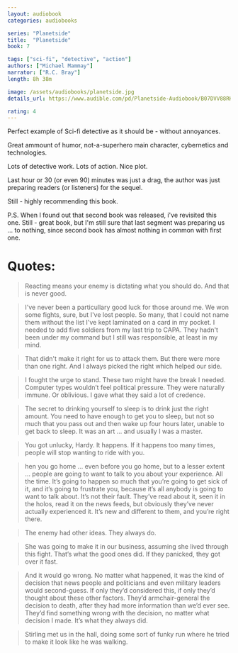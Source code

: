 ```yaml
---
layout: audiobook
categories: audiobooks

series: "Planetside"
title:  "Planetside"
book: 7

tags: ["sci-fi", "detective", "action"]
authors: ["Michael Mammay"]
narrator: ["R.C. Bray"]
length: 8h 38m

image: /assets/audiobooks/planetside.jpg
details_url: https://www.audible.com/pd/Planetside-Audiobook/B07DVV88RK

rating: 4
---
```


Perfect example of Sci-fi detective  as it should be - without annoyances.

Great ammount of humor, not-a-superhero main character, cybernetics and technologies. 

Lots of detective work. Lots of action. Nice plot.

Last hour or 30 (or even 90) minutes was just a drag, the author was just preparing readers (or listeners) for the sequel. 

Still - highly recommending this book.

P.S. When I found out that second book was released, i've revisited this one. Still - great book, but I'm still sure that last segment was preparing us ... to nothing, since second book has almost nothing in common with first one.


# Quotes: 

> Reacting means your enemy is dictating what you should do. And that is never good.

> I've never been a particullary good luck for those around me. We won some fights, sure, but I've lost people. So many, that I could not name them without the list I've kept laminated on a card in my pocket. I needed to add five soldiers from my last trip to CAPA. They hadn't been  under my command but I still was responsible, at least in my mind.      

> That didn't make it right for us to attack them. But there were more than one right. And I always picked the right  which helped our side. 

>  I fought the urge to stand. These two might have the break I needed. Computer types wouldn’t feel political pressure. They were naturally immune. Or oblivious. I gave what they said a lot of credence.

> The secret to drinking yourself to sleep is to drink just the right amount. You need to have enough to get you to sleep, but not so much that you pass out and then wake up four hours later, unable to get back to sleep. It was an art ... and usually I was a master.

> You got unlucky, Hardy. It happens. If it happens too many times, people will stop wanting to ride with you. 

> hen you go home ... even before you go home, but to a lesser extent ... people are going to want to talk to you about your experience. All the time. It’s going to happen so much that you’re going to get sick of it, and it’s going to frustrate you, because it’s all anybody is going to want to talk about. It’s not their fault. They’ve read about it, seen it in the holos, read it on the news feeds, but obviously they’ve never actually experienced it. It’s new and different to them, and you’re right there.

> The enemy had other ideas. They always do.

> She was going to make it in our business, assuming she lived through this fight. That’s what the good ones did. If they panicked, they got over it fast.

> And it would go wrong. No matter what happened, it was the kind of decision that news people and politicians and even military leaders would second-guess. If only they’d considered this, if only they’d thought about these other factors. They’d armchair-general the decision to death, after they had more information than we’d ever see. They’d find something wrong with the decision, no matter what decision I made. It’s what they always did.

> Stirling met us in the hall, doing some sort of funky run where he tried to make it look like he was walking.